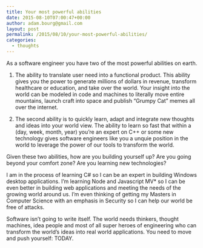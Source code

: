 ```yaml
---
title: Your most powerful abilities
date: 2015-08-10T07:00:47+00:00
author: adam.bourg@gmail.com
layout: post
permalink: /2015/08/10/your-most-powerful-abilities/
categories:
  - thoughts
---
```

As a software engineer you have two of the most powerful abilities on earth.

1. The ability to translate user need into a functional product. This ability gives you the power to generate millions of dollars in revenue, transform healthcare or education, and take over the world. Your insight into the world can be modeled in code and machines to literally move entire mountains, launch craft into space and publish &#8220;Grumpy Cat&#8221; memes all over the internet.

2. The second ability is to quickly learn, adapt and integrate new thoughts and ideas into your world view. The ability to learn so fast that within a (day, week, month, year) you&#8217;re an expert on C++ or some new technology gives software engineers like you a unquie position in the world to leverage the power of our tools to transform the world.

Given these two abilities, how are you building yourself up? Are you going beyond your comfort zone? Are you learning new technologies?

I am in the process of learning C# so I can be an expert in building Windows desktop applications. I&#8217;m learning Node and Javascript MV* so I can be even better in building web applications and meeting the needs of the growing world around us. I&#8217;m even thinking of getting my Masters in Computer Science with an emphasis in Security so I can help our world be free of attacks.

Software isn&#8217;t going to write itself. The world needs thinkers, thought machines, idea people and most of all super heroes of engineering who can transform the world&#8217;s ideas into real world applications. You need to move and push yourself: TODAY.
